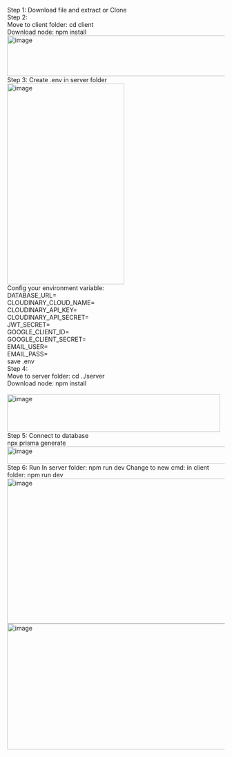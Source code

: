 Step 1: Download file and extract or Clone
<br>
Step 2: 
<br>
Move to client folder: cd client
<br>
Download node: npm install
<br>
  <img width="530" height="94" alt="image" src="https://github.com/user-attachments/assets/d5783d25-d11e-472c-a11b-8e7fc323d12a" />
<br>
Step 3: Create .env in server folder
<br>
  <img width="271" height="465" alt="image" src="https://github.com/user-attachments/assets/0a5d2fc9-3396-4cb5-9318-654862b0266a" />
<br>
Config your environment variable:
<br>
DATABASE_URL=
<br>
CLOUDINARY_CLOUD_NAME=
<br>
CLOUDINARY_API_KEY=
<br>
CLOUDINARY_API_SECRET=
<br>
JWT_SECRET=
<br>
GOOGLE_CLIENT_ID=
<br>
GOOGLE_CLIENT_SECRET=
<br>
EMAIL_USER=
<br>
EMAIL_PASS=
<br>
save .env
<br>
Step 4:
<br>
Move to server folder: cd ../server
<br>
Download node: npm install  
<br>
  <img width="493" height="87" alt="image" src="https://github.com/user-attachments/assets/186f16a3-d158-413c-9ab1-100a60447582" />
<br>
Step 5: Connect to database
<br>
npx prisma generate
<br>
  <img width="520" height="40" alt="image" src="https://github.com/user-attachments/assets/be7611f4-babf-4e70-a927-62930fb8312d" />
<br>
Step 6: Run
In server folder: npm run dev
Change to new cmd: in client folder: npm run dev
<img width="662" height="336" alt="image" src="https://github.com/user-attachments/assets/c33c3c8e-21fe-4baf-b32f-e74252890267" />
<img width="658" height="292" alt="image" src="https://github.com/user-attachments/assets/c2ee8c03-28b0-4c20-a6cc-74e80a685046" />



